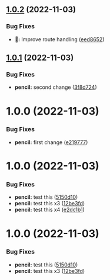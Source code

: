 ## [1.0.2](https://github.com/xmartlabs/rnx-cli/compare/v1.0.1...v1.0.2) (2022-11-03)


### Bug Fixes

* **:pencil::** Improve route handling ([eed8652](https://github.com/xmartlabs/rnx-cli/commit/eed86522b28f7a065d86740d84e231b6c2cb3cdb))

## [1.0.1](https://github.com/xmartlabs/rnx-cli/compare/v1.0.0...v1.0.1) (2022-11-03)


### Bug Fixes

* **pencil:** second change ([3f8d724](https://github.com/xmartlabs/rnx-cli/commit/3f8d72436966963ae5e7f1db31c79804dd187f8d))

# 1.0.0 (2022-11-03)


### Bug Fixes

* **pencil:** first change ([e219777](https://github.com/xmartlabs/rnx-cli/commit/e219777cf4d171b4e4b74f9ad961416a5145f24e))

# 1.0.0 (2022-11-03)


### Bug Fixes

* **pencil:** test this ([5150d10](https://github.com/xmartlabs/rnx-cli/commit/5150d109d5c1a0c25b4acd1230cd8eff221ab0db))
* **pencil:** test this x3 ([12be3fd](https://github.com/xmartlabs/rnx-cli/commit/12be3fd36f6a5d14ed2a47ddeea136148f8b6102))
* **pencil:** test this x4 ([e2dc1b1](https://github.com/xmartlabs/rnx-cli/commit/e2dc1b130f33efb3725bbc079612230b61df255c))

# 1.0.0 (2022-11-03)


### Bug Fixes

* **pencil:** test this ([5150d10](https://github.com/xmartlabs/rnx-cli/commit/5150d109d5c1a0c25b4acd1230cd8eff221ab0db))
* **pencil:** test this x3 ([12be3fd](https://github.com/xmartlabs/rnx-cli/commit/12be3fd36f6a5d14ed2a47ddeea136148f8b6102))
